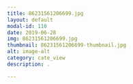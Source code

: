 ```yaml
---
title: 86231561206699.jpg
layout: default
modal-id: 110
date: 2019-06-28
img: 86231561206699.jpg
thumbnail: 86231561206699-thumbnail.jpg
alt: image-alt
category: cate_view
description: .

---
```

